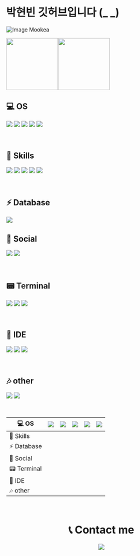 # 박현빈 깃허브입니다 (_ _)
![Image Mookea](https://github.com/ppareu/ppareu/assets/127382049/c82078ff-4471-465d-884c-25c316780e81)


<img align="" height="137px" src="https://github-readme-stats.vercel.app/api?username=ppareu&hide_title=true&hide_border=true&show_icons=true&include_all_commits=true&line_height=21&bg_color=0,EC6C6C,FFD479,FFFC79,73FA79&theme=graywhite&locale=en" /><img align="" height="137px" src="https://github-readme-stats.vercel.app/api/top-langs/?username=ppareu&hide_title=true&hide_border=true&layout=compact&bg_color=0,73FA79,73FDFF,D783FF&theme=graywhite&locale=en" />


## 💻 OS

  <img src="https://img.shields.io/badge/linux-FCC624?style=for-the-badge&logo=Linux&logoColor=black"> <img src="https://img.shields.io/badge/Windows-0078D6?style=for-the-badge&logo=windows&logoColor=white">
  <img src="https://img.shields.io/badge/Ubuntu-E95420?style=for-the-badge&logo=ubuntu&logoColor=white"> <img src="https://img.shields.io/badge/WSL-0a97f5?style=for-the-badge&logo=linux&logoColor=white">
  <img src="https://img.shields.io/badge/mac%20os-000000?style=for-the-badge&logo=apple&logoColor=white">

<br>

## 🚀 Skills
 <img src="https://img.shields.io/badge/C-A8B9CC?style=for-the-badge&logo=c&logoColor=white"> <img src="https://img.shields.io/badge/c++-00599C?style=for-the-badge&logo=C%2B%2B&logoColor=white"> 
 <img src="https://img.shields.io/badge/Java-ED8B00?style=for-the-badge&logo=openjdk&logoColor=white"> <img src="https://img.shields.io/badge/javascript-F7DF1E?style=for-the-badge&logo=javascript&logoColor=black"> 
 <img src="https://img.shields.io/badge/python-3776AB?style=for-the-badge&logo=python&logoColor=white">

<br>

## ⚡ Database
   <img src="https://img.shields.io/badge/oracle-F80000?style=for-the-badge&logo=Oracle&logoColor=white">
   
<br>

## 👻 Social
<img src="https://img.shields.io/badge/discord-5865F2?style=for-the-badge&logo=discord&logoColor=white"> <img src="https://img.shields.io/badge/github-181717?style=for-the-badge&logo=Github&logoColor=white">
  
<br>
  
## 📟 Terminal
  <img src="https://img.shields.io/badge/powershell-5391FE?style=for-the-badge&logo=powershell&logoColor=white"> <img src="https://img.shields.io/badge/git-F05032?style=for-the-badge&logo=git&logoColor=white">
  <img src="https://img.shields.io/badge/windowsterminal-4D4D4D?style=for-the-badge&logo=windowsterminal&logoColor=white">

<br>

## 🧩 IDE
  <img src="https://img.shields.io/badge/arduino-00878F?style=for-the-badge&logo=arduino&logoColor=white"> <img src="https://img.shields.io/badge/androidstudio-3DDC84?style=for-the-badge&logo=arduino&logoColor=white"> <img src="https://img.shields.io/badge/apachenetbeanside-1B6AC6?style=for-the-badge&logo=apachenetbeanside&logoColor=white">

<br>

## 🎶 other
  <img src="https://img.shields.io/badge/arm-0091BD?style=for-the-badge&logo=arm&logoColor=white"> <img src="https://img.shields.io/badge/armkeil-394049?style=for-the-badge&logo=armkeil&logoColor=white">
  
<br>

|💻 OS|<img src="https://img.shields.io/badge/linux-FCC624?style=for-the-badge&logo=Linux&logoColor=black">|<img src="https://img.shields.io/badge/Windows-0078D6?style=for-the-badge&logo=windows&logoColor=white">|<img src="https://img.shields.io/badge/Ubuntu-E95420?style=for-the-badge&logo=ubuntu&logoColor=white">|<img src="https://img.shields.io/badge/WSL-0a97f5?style=for-the-badge&logo=linux&logoColor=white">|<img src="https://img.shields.io/badge/mac%20os-000000?style=for-the-badge&logo=apple&logoColor=white">|
|---|---|---|---|---|---|
|🚀 Skills|||||
|⚡ Database|||||
|👻 Social|||||
|📟 Terminal|||||
|🧩 IDE|||||
|🎶 other|||||

<br>

<div align=center><h1>📞 Contact me</h1></div>
<p align="center">
  <a href="mailto:bin000120@naver.com"><img src="https://img.shields.io/badge/naver-03C75A?style=for-the-badge&link=mailto:bin000120@naver.com"/></a>
</p>
